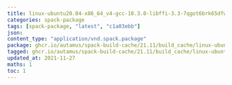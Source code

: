 ```yaml
---
title: linux-ubuntu20.04-x86_64_v4-gcc-10.3.0-libffi-3.3-7qgot6brk65dfwj2csdcqgu4j3q77uee.spack:latest
categories: spack-package
tags: [spack-package, "latest", "c1a03ebb"]
json: 
content_type: "application/vnd.spack.package"
package: ghcr.io/autamus/spack-build-cache/21.11/build_cache/linux-ubuntu20.04-x86_64_v4-gcc-10.3.0-libffi-3.3-7qgot6brk65dfwj2csdcqgu4j3q77uee.spack:latest
tagged: ghcr.io/autamus/spack-build-cache/21.11/build_cache/linux-ubuntu20.04-x86_64_v4-gcc-10.3.0-libffi-3.3-7qgot6brk65dfwj2csdcqgu4j3q77uee.spack:c1a03ebb
updated_at: 2021-11-27
maths: 1
toc: 1
---
```

